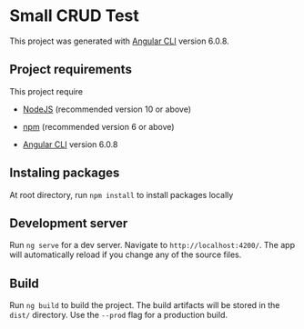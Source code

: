 # Small CRUD Test

This project was generated with [Angular CLI](https://github.com/angular/angular-cli) version 6.0.8.

## Project requirements

This project require 

- [NodeJS](https://nodejs.org/en/download/) (recommended version 10 or above)

- [npm](https://www.npmjs.com/get-npm) (recommended version 6 or above)

- [Angular CLI](https://github.com/angular/angular-cli) version 6.0.8

## Instaling packages

At root directory, run `npm install` to install packages locally

## Development server

Run `ng serve` for a dev server. Navigate to `http://localhost:4200/`. The app will automatically reload if you change any of the source files.

## Build

Run `ng build` to build the project. The build artifacts will be stored in the `dist/` directory. Use the `--prod` flag for a production build.
